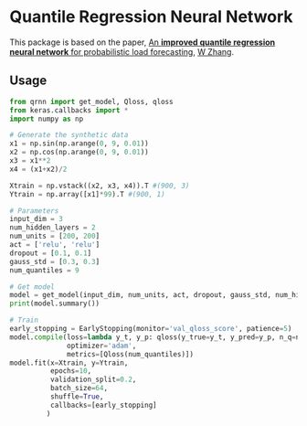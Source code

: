 # Quantile Regression Neural Network

This package is based on the paper, [An **improved quantile regression neural network** for probabilistic load forecasting](https://ieeexplore.ieee.org/abstract/document/8419220/), [W Zhang](https://scholar.google.com/citations?user=aanT6TIAAAAJ&hl=en&oi=sra).

## Usage

```python
from qrnn import get_model, Qloss, qloss
from keras.callbacks import *
import numpy as np

# Generate the synthetic data
x1 = np.sin(np.arange(0, 9, 0.01))
x2 = np.cos(np.arange(0, 9, 0.01))
x3 = x1**2
x4 = (x1+x2)/2

Xtrain = np.vstack((x2, x3, x4)).T #(900, 3)
Ytrain = np.array([x1]*99).T #(900, 1)

# Parameters
input_dim = 3
num_hidden_layers = 2
num_units = [200, 200]
act = ['relu', 'relu']
dropout = [0.1, 0.1]
gauss_std = [0.3, 0.3]
num_quantiles = 9

# Get model
model = get_model(input_dim, num_units, act, dropout, gauss_std, num_hidden_layers, num_quantiles)
print(model.summary())

# Train
early_stopping = EarlyStopping(monitor='val_qloss_score', patience=5)
model.compile(loss=lambda y_t, y_p: qloss(y_true=y_t, y_pred=y_p, n_q=num_quantiles), 
              optimizer='adam', 
              metrics=[Qloss(num_quantiles)])
model.fit(x=Xtrain, y=Ytrain, 
          epochs=10, 
          validation_split=0.2, 
          batch_size=64, 
          shuffle=True, 
          callbacks=[early_stopping]
         )
```
